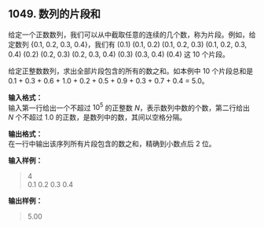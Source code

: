 ﻿## 1049. 数列的片段和
给定一个正数数列，我们可以从中截取任意的连续的几个数，称为片段。例如，给定数列 {0.1, 0.2, 0.3, 0.4}，我们有 (0.1) (0.1, 0.2) (0.1, 0.2, 0.3) (0.1, 0.2, 0.3, 0.4) (0.2) (0.2, 0.3) (0.2, 0.3, 0.4) (0.3) (0.3, 0.4) (0.4) 这 10 个片段。

给定正整数数列，求出全部片段包含的所有的数之和。如本例中 10 个片段总和是 0.1 + 0.3 + 0.6 + 1.0 + 0.2 + 0.5 + 0.9 + 0.3 + 0.7 + 0.4 = 5.0。

**输入格式：**  
输入第一行给出一个不超过 $10^5$ 的正整数 $N$，表示数列中数的个数，第二行给出 $N$ 个不超过 1.0 的正数，是数列中的数，其间以空格分隔。

**输出格式：**  
在一行中输出该序列所有片段包含的数之和，精确到小数点后 2 位。

**输入样例：**
>4  
0.1 0.2 0.3 0.4  

**输出样例：**
>5.00  